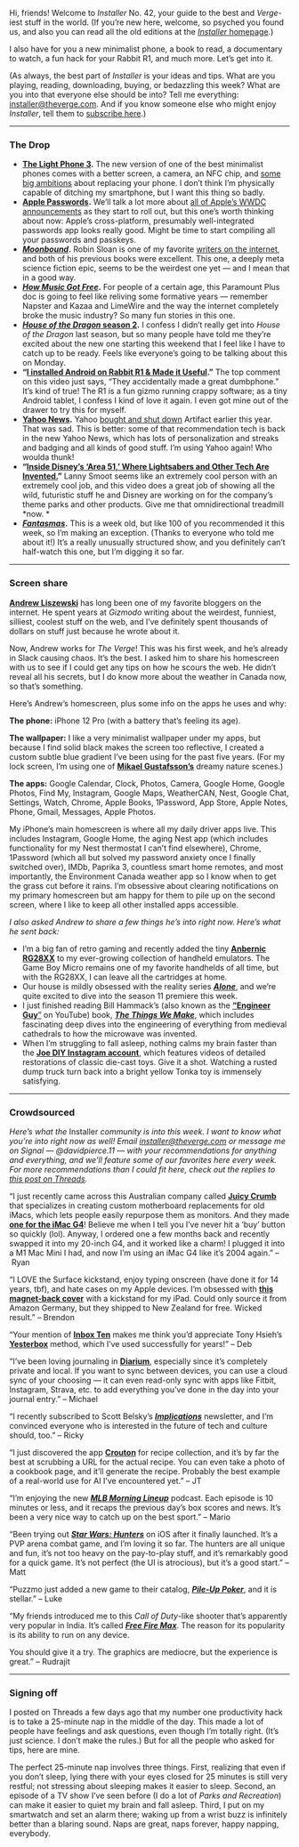 Hi, friends! Welcome to *Installer* No. 42, your guide to the best and *Verge*-iest stuff in the world. (If you’re new here, welcome, so psyched you found us, and also you can read all the old editions at the [*Installer* homepage](/installer-newsletter).) 

I also have for you a new minimalist phone, a book to read, a documentary to watch, a fun hack for your Rabbit R1, and much more. Let’s get into it.

(As always, the best part of *Installer* is your ideas and tips. What are you playing, reading, downloading, buying, or bedazzling this week? What are you into that everyone else should be into? Tell me everything: <installer@theverge.com>. And if you know someone else who might enjoy *Installer*, tell them to [subscribe here](/pages/installer-newsletter-sign-up).)

------------------------------------------------------------------------

### The Drop

-   [**The Light Phone 3**](https://www.thelightphone.com/lightiii)**.** The new version of one of the best minimalist phones comes with a better screen, a camera, an NFC chip, and [some big ambitions](/2024/6/11/24176026/light-phone-3-launch-price-release-date) about replacing your phone. I don’t think I’m physically capable of ditching my smartphone, but I want this thing so badly.
-   [**Apple Passwords**](https://www.apple.com/newsroom/2024/06/macos-sequoia-takes-productivity-and-intelligence-on-mac-to-new-heights/#:~:text=next-,The%20New%20Passwords%20App%20Keeps%20Credentials%20Secure%20and%20Organized,-Built%20on%20the)**.** We’ll talk a lot more about [all of Apple’s WWDC announcements](/2024/6/10/24171999/apple-wwdc-2024-news-rumors-announcements-ios-18-ai) as they start to roll out, but this one’s worth thinking about now: Apple’s cross-platform, presumably well-integrated passwords app looks really good. Might be time to start compiling all your passwords and passkeys.
-   [***Moonbound***](https://us.macmillan.com/books/9780374610609/moonbound)**.** Robin Sloan is one of my favorite [writers on the internet](https://www.robinsloan.com/), and both of his previous books were excellent. This one, a deeply meta science fiction epic, seems to be the weirdest one yet — and I mean that in a good way. 
-   [***How Music Got Free***](https://www.themoviedb.org/tv/255124-how-music-got-free)**.** For people of a certain age, this Paramount Plus doc is going to feel like reliving some formative years — remember Napster and Kazaa and LimeWire and the way the internet completely broke the music industry? So many fun stories in this one.
-   [***House of the Dragon* season 2**](https://www.themoviedb.org/tv/94997-house-of-the-dragon?language=en-US)**.** I confess I didn’t really get into *House of the Dragon* last season, but so many people have told me they’re excited about the new one starting this weekend that I feel like I have to catch up to be ready. Feels like everyone’s going to be talking about this on Monday. 
-   **“**[**I installed Android on Rabbit R1 & Made it Useful**](https://go.skimresources.com/?id=1025X1701640&xs=1&url=https%3A%2F%2Fwww.youtube.com%2Fwatch%3Fv%3DiDlM0cYS9Zs)**.”** The top comment on this video just says, “They accidentally made a great dumbphone.” It’s kind of true! The R1 is a fun gizmo running crappy software; as a tiny Android tablet, I confess I kind of love it again. I even got mine out of the drawer to try this for myself.
-   [**Yahoo News**](https://mobile.yahoo.com/news)**.** Yahoo [bought and shut down](/2024/4/2/24118436/yahoo-news-artifact-acquisition) Artifact earlier this year. That was sad. This is better: some of that recommendation tech is back in the new Yahoo News, which has lots of personalization and streaks and badging and all kinds of good stuff. I’m using Yahoo again! Who woulda thunk!
-   **“**[**Inside Disney’s ‘Area 51,’ Where Lightsabers and Other Tech Are Invented.**](https://go.skimresources.com/?id=1025X1701640&xs=1&url=https%3A%2F%2Fwww.youtube.com%2Fwatch%3Fv%3D9miiL-nb1bY)**”** Lanny Smoot seems like an extremely cool person with an extremely cool job, and this video does a great job of showing all the wild, futuristic stuff he and Disney are working on for the company’s theme parks and other products. Give me that omnidirectional treadmill *now. *
-   [***Fantasmas***](https://www.themoviedb.org/tv/253254-fantasmas)**.** This is a week old, but like 100 of you recommended it this week, so I’m making an exception. (Thanks to everyone who told me about it!) It’s a really unusually structured show, and you definitely can’t half-watch this one, but I’m digging it so far.

------------------------------------------------------------------------

### Screen share

[**Andrew Liszewski**](/authors/andrew-liszewski) has long been one of my favorite bloggers on the internet. He spent years at *Gizmodo* writing about the weirdest, funniest, silliest, coolest stuff on the web, and I’ve definitely spent thousands of dollars on stuff just because he wrote about it.

Now, Andrew works for *The Verge*! This was his first week, and he’s already in Slack causing chaos. It’s the best. I asked him to share his homescreen with us to see if I could get any tips on how he scours the web. He didn’t reveal all his secrets, but I do know more about the weather in Canada now, so that’s something.

Here’s Andrew’s homescreen, plus some info on the apps he uses and why:

**The phone:** iPhone 12 Pro (with a battery that’s feeling its age).

**The wallpaper:** I like a very minimalist wallpaper under my apps, but because I find solid black makes the screen too reflective, I created a custom subtle blue gradient I’ve been using for the past five years. (For my lock screen, I’m using one of [**Mikael Gustafsson’s**](https://www.instagram.com/mklgustafsson/) dreamy nature scenes.)

**The apps:** Google Calendar, Clock, Photos, Camera, Google Home, Google Photos, Find My, Instagram, Google Maps, WeatherCAN, Nest, Google Chat, Settings, Watch, Chrome, Apple Books, 1Password, App Store, Apple Notes, Phone, Gmail, Messages, Apple Photos.

My iPhone’s main homescreen is where all my daily driver apps live. This includes Instagram, Google Home, the aging Nest app (which includes functionality for my Nest thermostat I can’t find elsewhere), Chrome, 1Password (which all but solved my password anxiety once I finally switched over), IMDb, Paprika 3, countless smart home remotes, and most importantly, the Environment Canada weather app so I know when to get the grass cut before it rains. I’m obsessive about clearing notifications on my primary homescreen but am happy for them to pile up on the second screen, where I like to keep all other installed apps accessible.

*I also asked Andrew to share a few things he’s into right now. Here’s what he sent back:*

-   I’m a big fan of retro gaming and recently added the tiny [**Anbernic RG28XX**](https://anbernic.com/products/rg28xx) to my ever-growing collection of handheld emulators. The Game Boy Micro remains one of my favorite handhelds of all time, but with the RG28XX, I can leave all the cartridges at home.
-   Our house is mildly obsessed with the reality series [***Alone***](https://www.themoviedb.org/tv/63726-alone?language=en-US), and we’re quite excited to dive into the season 11 premiere this week.
-   I just finished reading Bill Hammack’s (also known as the [**“Engineer Guy**”](https://go.skimresources.com/?id=1025X1701640&xs=1&url=https%3A%2F%2Fwww.youtube.com%2F%40engineerguyvideo) on YouTube) book, [***The Things We Make***](https://engineerguy.com/), which includes fascinating deep dives into the engineering of everything from medieval cathedrals to how the microwave was invented.
-   When I’m struggling to fall asleep, nothing calms my brain faster than the [**Joe DIY Instagram account**](https://www.instagram.com/joe_diy), which features videos of detailed restorations of classic die-cast toys. Give it a shot. Watching a rusted dump truck turn back into a bright yellow Tonka toy is immensely satisfying.

------------------------------------------------------------------------

### Crowdsourced

*Here’s what the* Installer *community is into this week. I want to know what you’re into right now as well! Email* [*installer@theverge.com*](mailto:installer@theverge.com) *or message me on Signal — @davidpierce.11 — with your recommendations for anything and everything, and we’ll feature some of our favorites here every week. For more recommendations than I could fit here, check out the replies to* [*this post on Threads*](https://www.threads.net/@imdavidpierce/post/C8KO5dEpepb)*.*

“I just recently came across this Australian company called [**Juicy Crumb**](https://juicycrumb.com/) that specializes in creating custom motherboard replacements for old iMacs, which lets people easily repurpose them as monitors. And they made [**one for the iMac G4**](https://juicycrumb.com/product/docklite-g4/)! Believe me when I tell you I’ve never hit a ‘buy’ button so quickly (lol). Anyway, I ordered one a few months back and recently swapped it into my 20-inch G4, and it worked like a charm! I plugged it into a M1 Mac Mini I had, and now I’m using an iMac G4 like it’s 2004 again.” – Ryan

“I LOVE the Surface kickstand, enjoy typing onscreen (have done it for 14 years, tbf), and hate cases on my Apple devices. I’m obsessed with [**this magnet-back cover**](https://www.amazon.de/dp/B0BZ43BPZN/ref=pe_27091401_487024491_TE_item) with a kickstand for my iPad. Could only source it from Amazon Germany, but they shipped to New Zealand for free. Wicked result.” – Brendon

“Your mention of [**Inbox Ten**](https://boz.com/articles/inbox-ten?ueid=34ed6d4569109c0fdd81f0e52e494cfa) makes me think you’d appreciate Tony Hsieh’s [**Yesterbox**](https://yesterbox.wordpress.com/) method, which I’ve used successfully for years!” – Deb

“I’ve been loving journaling in [**Diarium**](https://diariumapp.com/), especially since it’s completely private and local. If you want to sync between devices, you can use a cloud sync of your choosing — it can even read-only sync with apps like Fitbit, Instagram, Strava, etc. to add everything you’ve done in the day into your journal entry.” – Michael

“I recently subscribed to Scott Belsky’s [***Implications***](https://www.implications.com/) newsletter, and I’m convinced everyone who is interested in the future of tech and culture should, too.” – Ricky

“I just discovered the app [**Crouton**](https://crouton.app/) for recipe collection, and it’s by far the best at scrubbing a URL for the actual recipe. You can even take a photo of a cookbook page, and it’ll generate the recipe. Probably the best example of a real-world use for AI I’ve encountered yet.” – JT

“I’m enjoying the new [***MLB Morning Lineup***](https://go.skimresources.com/?id=1025X1701640&xs=1&url=https%3A%2F%2Fwww.mlb.com%2Ffans%2Fpodcasts) podcast. Each episode is 10 minutes or less, and it recaps the previous day’s box scores and news. It’s been a very nice way to catch up on the best sport.” – Mario

“Been trying out [***Star Wars: Hunters***](https://starwarshunters.com/) on iOS after it finally launched. It’s a PVP arena combat game, and I’m loving it so far. The hunters are all unique and fun, it’s not too heavy on the pay-to-play stuff, and it’s remarkably good for a quick game. It’s not perfect (the UI is atrocious), but it’s a good start.” – Matt

“Puzzmo just added a new game to their catalog, [***Pile-Up Poker***](https://www.puzzmo.com/play/pile-up-poker/uiwf2mzh), and it is stellar.” – Luke

“My friends introduced me to this *Call of Duty*-like shooter that’s apparently very popular in India. It’s called [***Free Fire Max***](https://ff.garena.com/en/). The reason for its popularity is its ability to run on any device.

You should give it a try. The graphics are mediocre, but the experience is great.” – Rudrajit

------------------------------------------------------------------------

### Signing off

I posted on Threads a few days ago that my number one productivity hack is to take a 25-minute nap in the middle of the day. This made a lot of people have feelings and ask questions, even though I’m totally right. (It’s just science. I don’t make the rules.) But for all the people who asked for tips, here are mine. 

The perfect 25-minute nap involves three things. First, realizing that even if you don’t sleep, lying there with your eyes closed for 25 minutes is still very restful; not stressing about sleeping makes it easier to sleep. Second, an episode of a TV show I’ve seen before (I do a lot of *Parks and Recreation*) can make it easier to quiet my brain and fall asleep. Third, I put on my smartwatch and set an alarm there; waking up from a wrist buzz is infinitely better than a blaring sound. Naps are great, naps forever, happy napping, everybody.
